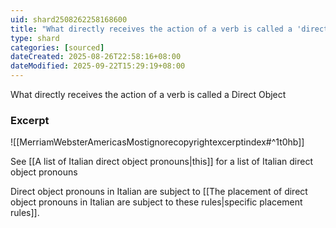 ```yaml
---
uid: shard2508262258168600
title: "What directly receives the action of a verb is called a 'direct object'"
type: shard
categories: [sourced]
dateCreated: 2025-08-26T22:58:16+08:00
dateModified: 2025-09-22T15:29:19+08:00
---
```

What directly receives the action of a verb is called a Direct Object

### Excerpt
![[MerriamWebsterAmericasMostignorecopyrightexcerptindex#^1t0hb]]

See [[A list of Italian direct object pronouns|this]] for a list of Italian direct object pronouns

Direct object pronouns in Italian are subject to [[The placement of direct object pronouns in Italian are subject to these rules|specific placement rules]].